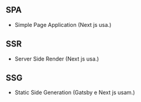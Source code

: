 ## SPA
* Simple Page Application (Next js usa.)


## SSR
* Server Side Render (Next js usa.)


## SSG
* Static Side Generation (Gatsby e Next js usam.)